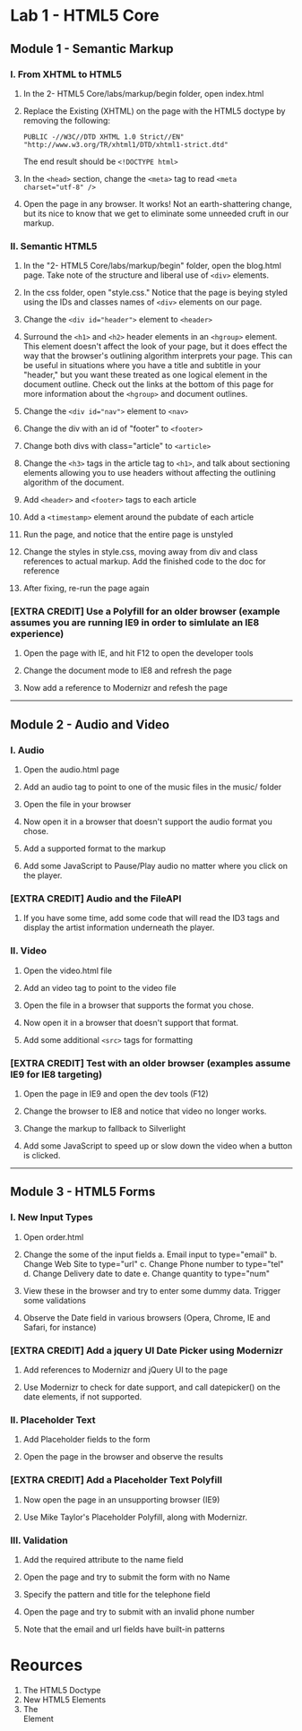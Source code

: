 # Lab 1 - HTML5 Core
## Module 1 - Semantic Markup

### I. From XHTML to HTML5
1. In the 2- HTML5 Core/labs/markup/begin folder, open index.html

2. Replace the Existing (XHTML) on the page with the HTML5 doctype by removing the following:

	`PUBLIC -//W3C//DTD XHTML 1.0 Strict//EN" "http://www.w3.org/TR/xhtml1/DTD/xhtml1-strict.dtd"`

	The end result should be `<!DOCTYPE html>`
	
3. In the `<head>` section, change the `<meta>` tag to read `<meta charset="utf-8" />`

4. Open the page in any browser. It works! Not an earth-shattering change, but its nice to know that we get to eliminate some unneeded cruft in our markup.
  
### II. Semantic HTML5
1. In the  "2- HTML5 Core/labs/markup/begin" folder, open the blog.html page. Take note of the structure and liberal use of `<div>` elements.

2. In the css folder, open "style.css." Notice that the page is beying styled using the IDs and classes names of `<div>` elements on our page.

3. Change the `<div id="header">` element to `<header>`

3. Surround the `<h1>` and `<h2>` header elements in an `<hgroup>` element. This element doesn't affect the look of your page, but it does effect the way that the browser's outlining algorithm interprets your page. This can be useful in situations where you have a title and subtitle in your "header," but you want these treated as one logical element in the document outline. Check out the links at the bottom of this page for more information about the `<hgroup>` and document outlines.

4. Change the `<div id="nav">` element to `<nav>`

5. Change the div with an id of "footer" to `<footer>`

6. Change both divs with class="article" to `<article>`

7. Change the `<h3>` tags in the article tag to `<h1>`, and talk about sectioning elements allowing you to use headers without affecting the outlining algorithm of the document.

8. Add `<header>` and `<footer>` tags to each article

9. Add a `<timestamp>` element around the pubdate of each article

10. Run the page, and notice that the entire page is unstyled

11. Change the styles in style.css, moving away from div and class references to actual markup. Add the finished code to the doc for reference

12. After fixing, re-run the page again  

### **[EXTRA CREDIT]** Use a Polyfill for an older browser (example assumes you are running IE9 in order to simlulate an IE8 experience)
1. Open the page with IE, and hit F12 to open the developer tools

2. Change the document mode to IE8 and refresh the page

3. Now add a reference to Modernizr and refesh the page

---
## Module 2 - Audio and Video

### I. Audio
1. Open the audio.html page

2. Add an audio tag to point to one of the music files in the  music/ folder

3. Open the file in your browser

4. Now open it in a browser that doesn't support the audio format you chose.

5. Add a supported format to the markup

6. Add some JavaScript to Pause/Play audio no matter where you click on the player.

### **[EXTRA CREDIT] Audio and the FileAPI**
1. If you have some time, add some code that will read the ID3 tags and display the artist information underneath the player.  

### II. Video
1. Open the video.html file

2. Add an video tag to point to the video file

3. Open the file in a browser that supports the format you chose.

4. Now open it in a browser that doesn't support that format.

5. Add some additional `<src>` tags for formatting

### **[EXTRA CREDIT]** Test with an older browser (examples assume IE9 for IE8 targeting)
1. Open the page in IE9 and open the dev tools (F12)

2. Change the browser to IE8 and notice that video no longer works.

3. Change the markup to fallback to Silverlight

4. Add some JavaScript to speed up or slow down the video when a button is clicked.

---
## Module 3 - HTML5 Forms

### I. New Input Types
1. Open order.html

2. Change the some of the input fields
	a. Email input to type="email"
	b. Change Web Site to type="url"
	c. Change Phone number to type="tel"
	d. Change Delivery date to date
	e. Change quantity to type="num"

3. View these in the browser and try to enter some dummy data. Trigger some validations

4. Observe the Date field in various browsers (Opera, Chrome, IE and Safari, for instance)

### **[EXTRA CREDIT]** Add a jquery UI Date Picker using Modernizr
1. Add references to Modernizr and jQuery UI to the page

2. Use Modernizr to check for date support, and call datepicker() on the date elements, if not supported.

### II. Placeholder Text
1. Add Placeholder fields to the form

2. Open the page in the browser and observe the results

### **[EXTRA CREDIT]** Add a Placeholder Text Polyfill
1. Now open the page in an unsupporting browser (IE9)

2. Use Mike Taylor's Placeholder Polyfill, along with Modernizr.

### III. Validation
1. Add the required attribute to the name field

2. Open the page and try to submit the form with no Name

3. Specify the pattern and title for the telephone field

4. Open the page and try to submit with an invalid phone number

5. Note that the email and url fields have built-in patterns

# Reources
1. The HTML5 Doctype
2. New HTML5 Elements
3. The <hgroup> Element